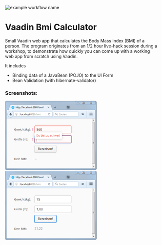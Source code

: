 ![example workflow name](https://github.com/doubleSlashde/Vaadin-LiveHack-BmiCalculator/workflows/Java%20CI%20with%20Maven/badge.svg)

# Vaadin Bmi Calculator
Small Vaadin web app that calculates the Body Mass Index (BMI) of a person.
The program originates from an 1/2 hour live-hack session during a workshop, to demonstrate how quickly you can come up with a working web app from scratch using Vaadin.

It includes
- Binding data of a JavaBean (POJO) to the UI Form
- Bean Validation (with hibernate-validator)

### Screenshots:

<img src="/doc/img/bmi-tool-1.png" alt="BMI-Tool Screenshot 1" title="BMI-Tool Screenshot 1" width="300">
<img src="/doc/img/bmi-tool-2.png" alt="BMI-Tool Screenshot 2" title="BMI-Tool Screenshot 2" width="300">
